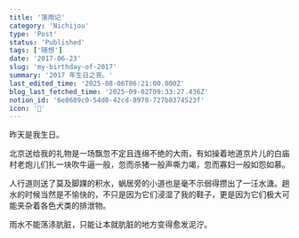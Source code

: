 ```yaml
---
title: '落雨记'
category: 'Nichijou'
type: 'Post'
status: 'Published'
tags: ['随想']
date: '2017-06-23'
slug: 'my-birthday-of-2017'
summary: '2017 年生日之丧。'
last_edited_time: '2025-08-06T06:21:00.000Z'
blog_last_fetched_time: '2025-09-02T09:33:27.436Z'
notion_id: '6e8689c0-54d0-42cd-8978-727b8374523f'
icon: '🏰'
---
```


昨天是我生日。

北京送给我的礼物是一场飘忽不定且连绵不绝的大雨，有如操着地道京片儿的白庙村老炮儿们扎一块吹牛逼一般，忽而杀猪一般声嘶力竭，忽而寡妇一般如怨如慕。

人行道则送了莫及脚踝的积水，蜗居旁的小道也是毫不示弱得攒出了一汪水溏。趟水的时候当然是不愉快的，不只是因为它们浸湿了我的鞋子，更是因为它们极大可能夹杂着各色犬类的排泄物。

雨水不能荡涤肮脏，只能让本就肮脏的地方变得愈发泥泞。

